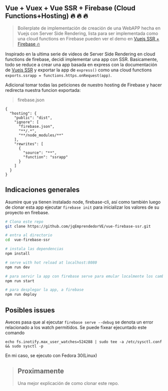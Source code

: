 ## Vue + Vuex + Vue SSR + Firebase (Cloud Functions+Hosting) :fire: :fire: :fire:

> Boilerplate de implementación de creación de una WebAPP hecha en Vuejs con Server Side Rendering, lista para ser implementada como una cloud functions en Firebase pueden ver el demo en [Vuejs SSR + Firebase :fire:](https://vue-firebase-ssr.firebaseapp.com/) 

Inspirado en la ultima serie de videos de Server Side Rendering en cloud functions de firebase, decidí implementar una app con SSR. Basicamente, todo se reduce a crear una app basada en express con la documentación de [Vuejs SSR](https://ssr.vuejs.org/en/) y exportar la app de `express()` como una cloud functions `exports.ssrapp = functions.https.onRequest(app)`.

Adicional tomar todas las peticiones de nuestro hosting de Firebase y hacer redirecta nuestra funcion exportada: 

> firebase.json
```
{
  "hosting": {
    "public": "dist",
    "ignore": [
      "firebase.json",
      "**/.*",
      "**/node_modules/**"
    ],
    "rewrites": [
      {
        "source": "**",
        "function": "ssrapp"
      }
    ]
  }
}

```

## Indicaciones generales

Asumire que ya tienen instalado node, firebase-cli, así como también luego de clonar esta app ejecutar `firebase init` para inicializar los valores de su proyecto en firebase.

``` bash
# Clona este repo
git clone https://github.com/jqEmprendedorVE/vue-firebase-ssr.git 

# entra al directorio 
cd  vue-firebase-ssr

# instala las dependencias
npm install

# serve with hot reload at localhost:8080
npm run dev

# para servir la app con firebase serve para emular localmente los cambios hechos en dev
npm run start

# para desplegar la app, a firebase
npm run deploy

```

## Posibles issues

Aveces pasa que al ejecutar `firebase serve --debug` se denota un error relacionado a los watch permitidos. Se puede fixear ejecuntado este comando
```
echo fs.inotify.max_user_watches=524288 | sudo tee -a /etc/sysctl.conf && sudo sysctl -p 
```
En mi caso, se ejecuto con Fedora 30(Linux)

> ## Proximamente
> Una mejor explicación de como clonar este repo.
